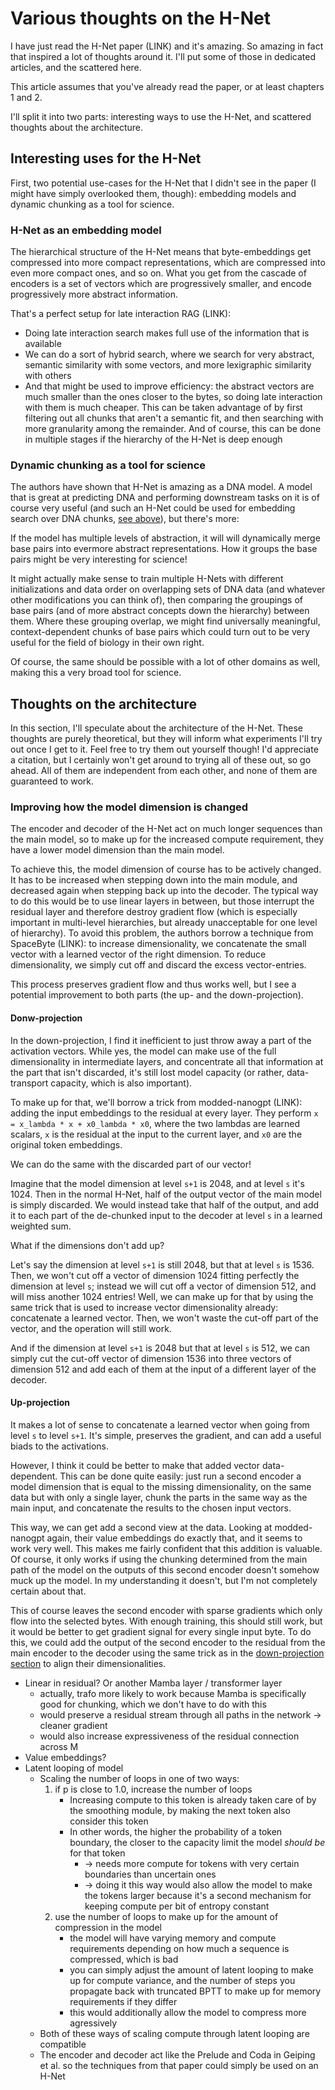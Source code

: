 # Various thoughts on the H-Net

I have just read the H-Net paper (LINK) and it's amazing. So amazing in fact that inspired a lot of thoughts around it. I'll put some of those in dedicated articles, and the scattered here.

This article assumes that you've already read the paper, or at least chapters 1 and 2.

I'll split it into two parts: interesting ways to use the H-Net, and scattered thoughts about the architecture.

## Interesting uses for the H-Net

First, two potential use-cases for the H-Net that I didn't see in the paper (I might have simply overlooked them, though): embedding models and dynamic chunking as a tool for science.

### H-Net as an embedding model

The hierarchical structure of the H-Net means that byte-embeddings get compressed into more compact representations, which are compressed into even more compact ones, and so on. What you get from the cascade of encoders is a set of vectors which are progressively smaller, and encode progressively more abstract information.

That's a perfect setup for late interaction RAG (LINK):

- Doing late interaction search makes full use of the information that is available
- We can do a sort of hybrid search, where we search for very abstract, semantic similarity with some vectors, and more lexigraphic similarity with others
- And that might be used to improve efficiency: the abstract vectors are much smaller than the ones closer to the bytes, so doing late interaction with them is much cheaper. This can be taken advantage of by first filtering out all chunks that aren't a semantic fit, and then searching with more granularity among the remainder. And of course, this  can be done in multiple stages if the hierarchy of the H-Net is deep enough

### Dynamic chunking as a tool for science

The authors have shown that H-Net is amazing as a DNA model. A model that is great at predicting DNA and performing downstream tasks on it is of course very useful (and such an H-Net could be used for embedding search over DNA chunks, [see above](#h-net-as-an-embedding-model)), but there's more:

If the model has multiple levels of abstraction, it will will dynamically merge base pairs into evermore abstract representations. How it groups the base pairs might be very interesting for science!

It might actually make sense to train multiple H-Nets with different initializations and data order on overlapping sets of DNA data (and whatever other modifications you can think of), then comparing the groupings of base pairs (and of more abstract concepts down the hierarchy) between them. Where these grouping overlap, we might find universally meaningful, context-dependent chunks of base pairs which could turn out to be very useful for the field of biology in their own right.

Of course, the same should be possible with a lot of other domains as well, making this a very broad tool for science.

## Thoughts on the architecture

In this section, I'll speculate about the architecture of the H-Net. These thoughts are purely theoretical, but they will inform what experiments I'll try out once I get to it. Feel free to try them out yourself though! I'd appreciate a citation, but I certainly won't get around to trying all of these out, so go ahead. All of them are independent from each other, and none of them are guaranteed to work.

### Improving how the model dimension is changed

The encoder and decoder of the H-Net act on much longer sequences than the main model, so to make up for the increased compute requirement, they have a lower model dimension than the main model.

To achieve this, the model dimension of course has to be actively changed. It has to be increased when stepping down into the main module, and decreased again when stepping back up into the decoder. The typical way to do this would be to use linear layers in between, but those interrupt the residual layer and therefore destroy gradient flow (which is especially important in multi-level hierarchies, but already unacceptable for one level of hierarchy). To avoid this problem, the authors borrow a technique from SpaceByte (LINK): to increase dimensionality, we concatenate the small vector with a learned vector of the right dimension. To reduce dimensionality, we simply cut off and discard the excess vector-entries.

This process preserves gradient flow and thus works well, but I see a potential improvement to both parts (the up- and the down-projection).

#### Donw-projection

In the down-projection, I find it inefficient to just throw away a part of the activation vectors. While yes, the model can make use of the full dimensionality in intermediate layers, and concentrate all that information at the part that isn't discarded, it's still lost model capacity (or rather, data-transport capacity, which is also important).

To make up for that, we'll borrow a trick from modded-nanogpt (LINK): adding the input embeddings to the residual at every layer. They perform `x = x_lambda * x + x0_lambda * x0`, where the two lambdas are learned scalars, `x` is the residual at the input to the current layer, and `x0` are the original token embeddings.

We can do the same with the discarded part of our vector!

Imagine that the model dimension at level `s+1` is 2048, and at level `s` it's 1024. Then in the normal H-Net, half of the output vector of the main model is simply discarded. We would instead take that half of the output, and add it to each part of the de-chunked input to the decoder at level `s` in a learned weighted sum.

What if the dimensions don't add up?

Let's say the dimension at level `s+1` is still 2048, but that at level `s` is 1536. Then, we won't cut off a vector of dimension 1024 fitting perfectly the dimension at level `s`; instead we will cut off a vector of dimension 512, and will miss another 1024 entries! Well, we can make up for that by using the same trick that is used to increase vector dimensionality already: concatenate a learned vector. Then, we won't waste the cut-off part of the vector, and the operation will still work.

And if the dimension at level `s+1` is 2048 but that at level `s` is 512, we can simply cut the cut-off vector of dimension 1536 into three vectors of dimension 512 and add each of them at the input of a different layer of the decoder.

#### Up-projection

It makes a lot of sense to concatenate a learned vector when going from level `s` to level `s+1`. It's simple, preserves the gradient, and can add a useful biads to the activations.

However, I think it could be better to make that added vector data-dependent. This can be done quite easily: just run a second encoder a model dimension that is equal to the missing dimensionality, on the same data but with only a single layer, chunk the parts in the same way as the main input, and concatenate the results to the chosen input vectors.

This way, we can get add a second view at the data. Looking at modded-nanogpt again, their value embeddings do exactly that, and it seems to work very well. This makes me fairly confident that this addition is valuable. Of course, it only works if using the chunking determined from the main path of the model on the outputs of this second encoder doesn't somehow muck up the model. In my understanding it doesn't, but I'm not completely certain about that.

This of course leaves the second encoder with sparse gradients which only flow into the selected bytes. With enough training, this should still work, but it would be better to get gradient signal for every single input byte. To do this, we could add the output of the second encoder to the residual from the main encoder to the decoder using the same trick as in the [down-projection section](#donw-projection) to align their dimensionalities.

- Linear in residual? Or another Mamba layer / transformer layer
  - actually, trafo more likely to work because Mamba is specifically good for chunking, which we don't have to do with this
  - would preserve a residual stream through all paths in the network -> cleaner gradient
  - would also increase expressiveness of the residual connection across M
- Value embeddings?
- Latent looping of model
  - Scaling the number of loops in one of two ways:
    1. if p is close to 1.0, increase the number of loops
        - Increasing compute to this token is already taken care of by the smoothing module, by making the next token also consider this token
        - In other words, the higher the probability of a token boundary, the closer to the capacity limit the model *should be* for that token
          - &rarr; needs more compute for tokens with very certain boundaries than uncertain ones
          - &rarr; doing it this way would also allow the model to make the tokens larger because it's a second mechanism for keeping compute per bit of entropy constant
    2. use the number of loops to make up for the amount of compression in the model
        - the model will have varying memory and compute requirements depending on how much a sequence is compressed, which is bad
        - you can simply adjust the amount of latent looping to make up for compute variance, and the number of steps you propagate back with truncated BPTT to make up for memory requirements if they differ
        - this would additionally allow the model to compress more agressively
  - Both of these ways of scaling compute through latent looping are compatible
  - The encoder and decoder act like the Prelude and Coda in Geiping et al. so the techniques from that paper could simply be used on an H-Net
